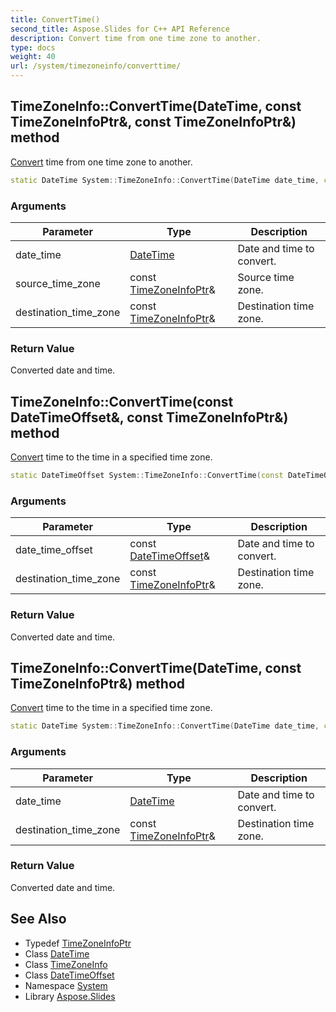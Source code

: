 ```yaml
---
title: ConvertTime()
second_title: Aspose.Slides for C++ API Reference
description: Convert time from one time zone to another.
type: docs
weight: 40
url: /system/timezoneinfo/converttime/
---
```

## TimeZoneInfo::ConvertTime(DateTime, const TimeZoneInfoPtr\&, const TimeZoneInfoPtr\&) method


[Convert](../../convert/) time from one time zone to another.

```cpp
static DateTime System::TimeZoneInfo::ConvertTime(DateTime date_time, const TimeZoneInfoPtr &source_time_zone, const TimeZoneInfoPtr &destination_time_zone)
```


### Arguments

| Parameter | Type | Description |
| --- | --- | --- |
| date_time | [DateTime](../../datetime/) | Date and time to convert. |
| source_time_zone | const [TimeZoneInfoPtr](../../timezoneinfoptr/)\& | Source time zone. |
| destination_time_zone | const [TimeZoneInfoPtr](../../timezoneinfoptr/)\& | Destination time zone. |

### Return Value

Converted date and time.

## TimeZoneInfo::ConvertTime(const DateTimeOffset\&, const TimeZoneInfoPtr\&) method


[Convert](../../convert/) time to the time in a specified time zone.

```cpp
static DateTimeOffset System::TimeZoneInfo::ConvertTime(const DateTimeOffset &date_time_offset, const TimeZoneInfoPtr &destination_time_zone)
```


### Arguments

| Parameter | Type | Description |
| --- | --- | --- |
| date_time_offset | const [DateTimeOffset](../../datetimeoffset/)\& | Date and time to convert. |
| destination_time_zone | const [TimeZoneInfoPtr](../../timezoneinfoptr/)\& | Destination time zone. |

### Return Value

Converted date and time.

## TimeZoneInfo::ConvertTime(DateTime, const TimeZoneInfoPtr\&) method


[Convert](../../convert/) time to the time in a specified time zone.

```cpp
static DateTime System::TimeZoneInfo::ConvertTime(DateTime date_time, const TimeZoneInfoPtr &destination_time_zone)
```


### Arguments

| Parameter | Type | Description |
| --- | --- | --- |
| date_time | [DateTime](../../datetime/) | Date and time to convert. |
| destination_time_zone | const [TimeZoneInfoPtr](../../timezoneinfoptr/)\& | Destination time zone. |

### Return Value

Converted date and time.

## See Also

* Typedef [TimeZoneInfoPtr](../../timezoneinfoptr/)
* Class [DateTime](../../datetime/)
* Class [TimeZoneInfo](../)
* Class [DateTimeOffset](../../datetimeoffset/)
* Namespace [System](../../)
* Library [Aspose.Slides](../../../)